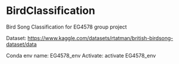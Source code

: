 # BirdClassification
Bird Song Classification for EG4578 group project 

Dataset: https://www.kaggle.com/datasets/rtatman/british-birdsong-dataset/data

Conda env name: EG4578_env
Activate: activate EG4578_env